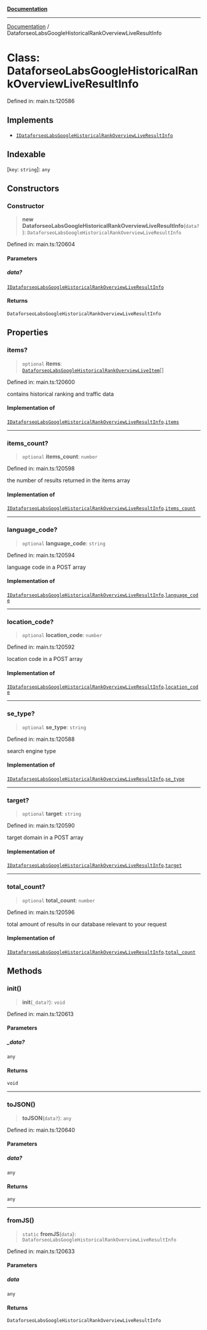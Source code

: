 [**Documentation**](../README.md)

***

[Documentation](../README.md) / DataforseoLabsGoogleHistoricalRankOverviewLiveResultInfo

# Class: DataforseoLabsGoogleHistoricalRankOverviewLiveResultInfo

Defined in: main.ts:120586

## Implements

- [`IDataforseoLabsGoogleHistoricalRankOverviewLiveResultInfo`](../interfaces/IDataforseoLabsGoogleHistoricalRankOverviewLiveResultInfo.md)

## Indexable

\[`key`: `string`\]: `any`

## Constructors

### Constructor

> **new DataforseoLabsGoogleHistoricalRankOverviewLiveResultInfo**(`data?`): `DataforseoLabsGoogleHistoricalRankOverviewLiveResultInfo`

Defined in: main.ts:120604

#### Parameters

##### data?

[`IDataforseoLabsGoogleHistoricalRankOverviewLiveResultInfo`](../interfaces/IDataforseoLabsGoogleHistoricalRankOverviewLiveResultInfo.md)

#### Returns

`DataforseoLabsGoogleHistoricalRankOverviewLiveResultInfo`

## Properties

### items?

> `optional` **items**: [`DataforseoLabsGoogleHistoricalRankOverviewLiveItem`](DataforseoLabsGoogleHistoricalRankOverviewLiveItem.md)[]

Defined in: main.ts:120600

contains historical ranking and traffic data

#### Implementation of

[`IDataforseoLabsGoogleHistoricalRankOverviewLiveResultInfo`](../interfaces/IDataforseoLabsGoogleHistoricalRankOverviewLiveResultInfo.md).[`items`](../interfaces/IDataforseoLabsGoogleHistoricalRankOverviewLiveResultInfo.md#items)

***

### items\_count?

> `optional` **items\_count**: `number`

Defined in: main.ts:120598

the number of results returned in the items array

#### Implementation of

[`IDataforseoLabsGoogleHistoricalRankOverviewLiveResultInfo`](../interfaces/IDataforseoLabsGoogleHistoricalRankOverviewLiveResultInfo.md).[`items_count`](../interfaces/IDataforseoLabsGoogleHistoricalRankOverviewLiveResultInfo.md#items_count)

***

### language\_code?

> `optional` **language\_code**: `string`

Defined in: main.ts:120594

language code in a POST array

#### Implementation of

[`IDataforseoLabsGoogleHistoricalRankOverviewLiveResultInfo`](../interfaces/IDataforseoLabsGoogleHistoricalRankOverviewLiveResultInfo.md).[`language_code`](../interfaces/IDataforseoLabsGoogleHistoricalRankOverviewLiveResultInfo.md#language_code)

***

### location\_code?

> `optional` **location\_code**: `number`

Defined in: main.ts:120592

location code in a POST array

#### Implementation of

[`IDataforseoLabsGoogleHistoricalRankOverviewLiveResultInfo`](../interfaces/IDataforseoLabsGoogleHistoricalRankOverviewLiveResultInfo.md).[`location_code`](../interfaces/IDataforseoLabsGoogleHistoricalRankOverviewLiveResultInfo.md#location_code)

***

### se\_type?

> `optional` **se\_type**: `string`

Defined in: main.ts:120588

search engine type

#### Implementation of

[`IDataforseoLabsGoogleHistoricalRankOverviewLiveResultInfo`](../interfaces/IDataforseoLabsGoogleHistoricalRankOverviewLiveResultInfo.md).[`se_type`](../interfaces/IDataforseoLabsGoogleHistoricalRankOverviewLiveResultInfo.md#se_type)

***

### target?

> `optional` **target**: `string`

Defined in: main.ts:120590

target domain in a POST array

#### Implementation of

[`IDataforseoLabsGoogleHistoricalRankOverviewLiveResultInfo`](../interfaces/IDataforseoLabsGoogleHistoricalRankOverviewLiveResultInfo.md).[`target`](../interfaces/IDataforseoLabsGoogleHistoricalRankOverviewLiveResultInfo.md#target)

***

### total\_count?

> `optional` **total\_count**: `number`

Defined in: main.ts:120596

total amount of results in our database relevant to your request

#### Implementation of

[`IDataforseoLabsGoogleHistoricalRankOverviewLiveResultInfo`](../interfaces/IDataforseoLabsGoogleHistoricalRankOverviewLiveResultInfo.md).[`total_count`](../interfaces/IDataforseoLabsGoogleHistoricalRankOverviewLiveResultInfo.md#total_count)

## Methods

### init()

> **init**(`_data?`): `void`

Defined in: main.ts:120613

#### Parameters

##### \_data?

`any`

#### Returns

`void`

***

### toJSON()

> **toJSON**(`data?`): `any`

Defined in: main.ts:120640

#### Parameters

##### data?

`any`

#### Returns

`any`

***

### fromJS()

> `static` **fromJS**(`data`): `DataforseoLabsGoogleHistoricalRankOverviewLiveResultInfo`

Defined in: main.ts:120633

#### Parameters

##### data

`any`

#### Returns

`DataforseoLabsGoogleHistoricalRankOverviewLiveResultInfo`
